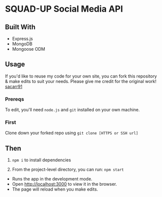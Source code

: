 # SQUAD-UP Social Media API




## Built With

- Express.js
- MongoDB
- Mongoose ODM

## Usage

If you'd like to reuse my code for your own site, you can fork this repository & make edits to suit your needs. Please give me credit for the original work! [sacarr91](https://github.com/sacarr91/SC-Full-Stack)

### Prereqs

To edit, you'll need `node.js` and `git` installed on your own machine.

### First

Clone down your forked repo using `git clone [HTTPS or SSH url]`

## Then

1. `npm i` to install dependencies

2. From the project-level directory, you can run: `npm start`

- Runs the app in the development mode.  
- Open [http://localhost:3000](http://localhost:3000) to view it in the browser.  
- The page will reload when you make edits.
